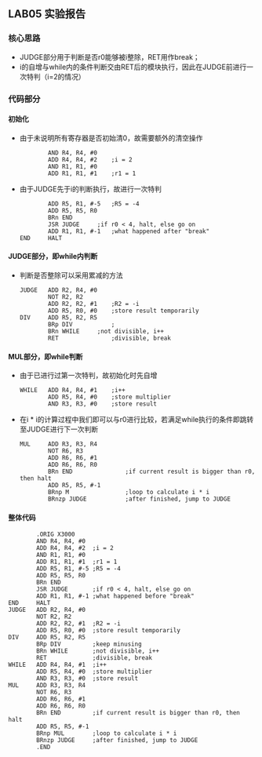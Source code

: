 ## LAB05 实验报告

### 核心思路

- JUDGE部分用于判断是否r0能够被i整除，RET用作break；
- i的自增与while内的条件判断交由RET后的模块执行，因此在JUDGE前进行一次特判（i=2的情况）

### 代码部分

#### 初始化

- 由于未说明所有寄存器是否初始清0，故需要额外的清空操作

  ```assembly
          AND R4, R4, #0
          ADD R4, R4, #2	;i = 2
          AND R1, R1, #0
          ADD R1, R1, #1	;r1 = 1
  ```

- 由于JUDGE先于i的判断执行，故进行一次特判

  ```assembly
          ADD R5, R1, #-5	;R5 = -4
          ADD R5, R5, R0
          BRn END
          JSR JUDGE		;if r0 < 4, halt, else go on
          ADD R1, R1, #-1	;what happened after "break"
  END     HALT
  ```

#### JUDGE部分，即while内判断

- 判断是否整除可以采用累减的方法

  ```assembly
  JUDGE   ADD R2, R4, #0
          NOT R2, R2
          ADD R2, R2, #1	;R2 = -i
          ADD R5, R0, #0	;store result temporarily
  DIV     ADD R5, R2, R5	
          BRp DIV			;
          BRn WHILE		;not divisible, i++
          RET				;divisible, break
  ```

#### MUL部分，即while判断

- 由于已进行过第一次特判，故初始化时先自增

  ```assembly
  WHILE   ADD R4, R4, #1	;i++
          ADD R5, R4, #0	;store multiplier
          AND R3, R3, #0	;store result
  ```

- 在i * i的计算过程中我们即可以与r0进行比较，若满足while执行的条件即跳转至JUDGE进行下一次判断

  ```assembly
  MUL     ADD R3, R3, R4	
          NOT R6, R3
          ADD R6, R6, #1
          ADD R6, R6, R0
          BRn END				;if current result is bigger than r0, then halt
          ADD R5, R5, #-1
          BRnp M				;loop to calculate i * i
          BRnzp JUDGE			;after finished, jump to JUDGE
  ```

#### 整体代码

```assembly
        .ORIG X3000
        AND R4, R4, #0
        ADD R4, R4, #2	;i = 2
        AND R1, R1, #0
        ADD R1, R1, #1	;r1 = 1
        ADD R5, R1, #-5	;R5 = -4
        ADD R5, R5, R0
        BRn END
        JSR JUDGE		;if r0 < 4, halt, else go on
        ADD R1, R1, #-1	;what happened before "break"
END     HALT
JUDGE   ADD R2, R4, #0
        NOT R2, R2
        ADD R2, R2, #1	;R2 = -i
        ADD R5, R0, #0	;store result temporarily
DIV     ADD R5, R2, R5	
        BRp DIV			;keep minusing
        BRn WHILE		;not divisible, i++
        RET				;divisible, break
WHILE   ADD R4, R4, #1	;i++
        ADD R5, R4, #0	;store multiplier
        AND R3, R3, #0	;store result
MUL     ADD R3, R3, R4	
        NOT R6, R3
        ADD R6, R6, #1
        ADD R6, R6, R0
        BRn END			;if current result is bigger than r0, then halt
        ADD R5, R5, #-1
        BRnp MUL		;loop to calculate i * i
        BRnzp JUDGE		;after finished, jump to JUDGE
        .END
```

